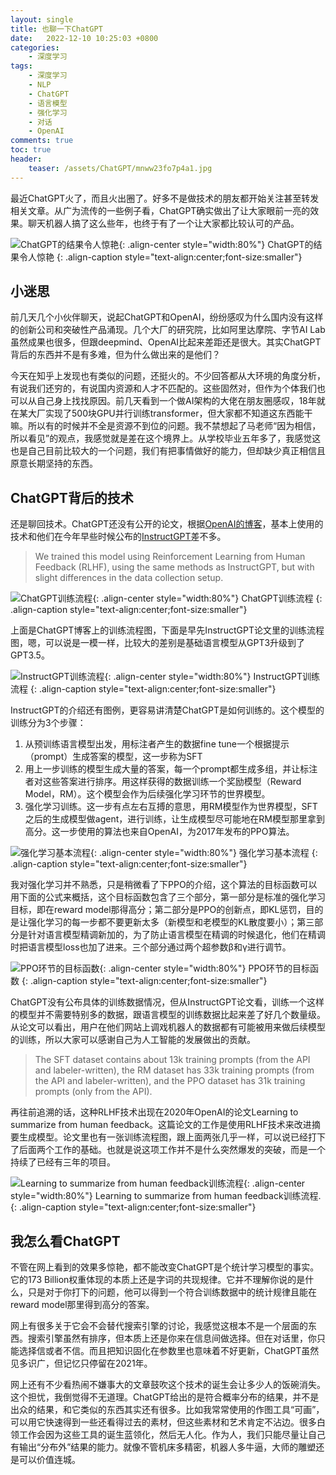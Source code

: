 ```yaml
---
layout: single
title: 也聊一下ChatGPT
date:   2022-12-10 10:25:03 +0800
categories: 
    - 深度学习
tags: 
    - 深度学习
    - NLP
    - ChatGPT
    - 语言模型
    - 强化学习
    - 对话
    - OpenAI
comments: true
toc: true
header:
    teaser: /assets/ChatGPT/mnww23fo7p4a1.jpg
---
```


最近ChatGPT火了，而且火出圈了。好多不是做技术的朋友都开始关注甚至转发相关文章。从广为流传的一些例子看，ChatGPT确实做出了让大家眼前一亮的效果。聊天机器人搞了这么些年，也终于有了一个让大家都比较认可的产品。

![ChatGPT的结果令人惊艳](/assets/ChatGPT/mnww23fo7p4a1.jpg){: .align-center style="width:80%"}
ChatGPT的结果令人惊艳
{: .align-caption style="text-align:center;font-size:smaller"}


## 小迷思

前几天几个小伙伴聊天，说起ChatGPT和OpenAI，纷纷感叹为什么国内没有这样的创新公司和突破性产品涌现。几个大厂的研究院，比如阿里达摩院、字节AI Lab虽然成果也很多，但跟deepmind、OpenAI比起来差距还是很大。其实ChatGPT背后的东西并不是有多难，但为什么做出来的是他们？

今天在知乎上发现也有类似的问题，还挺火的。不少回答都从大环境的角度分析，有说我们还穷的，有说国内资源和人才不匹配的。这些固然对，但作为个体我们也可以从自己身上找找原因。前几天看到一个做AI架构的大佬在朋友圈感叹，18年就在某大厂实现了500块GPU并行训练transformer，但大家都不知道这东西能干嘛。所以有的时候并不全是资源不到位的问题。我不禁想起了马老师“因为相信，所以看见”的观点，我感觉就是差在这个境界上。从学校毕业五年多了，我感觉这也是自己目前比较大的一个问题，我们有把事情做好的能力，但却缺少真正相信且原意长期坚持的东西。

## ChatGPT背后的技术
还是聊回技术。ChatGPT还没有公开的论文，根据[OpenAI的博客](https://openai.com/blog/chatgpt/)，基本上使用的技术和他们在今年早些时候公布的[InstructGPT](https://arxiv.org/abs/2203.02155v1 "Training language models to follow instructions with human feedback")差不多。


> We trained this model using Reinforcement Learning from Human Feedback (RLHF), using the same methods as InstructGPT, but with slight differences in the data collection setup.

![ChatGPT训练流程](/assets/ChatGPT/chatgpt.png){: .align-center style="width:80%"}
ChatGPT训练流程
{: .align-caption style="text-align:center;font-size:smaller"}


上面是ChatGPT博客上的训练流程图，下面是早先InstructGPT论文里的训练流程图，嗯，可以说是一模一样，比较大的差别是基础语言模型从GPT3升级到了GPT3.5。

![InstructGPT训练流程](/assets/ChatGPT/igpt.png){: .align-center style="width:80%"}
InstructGPT训练流程
{: .align-caption style="text-align:center;font-size:smaller"}


InstructGPT的介绍还有图例，更容易讲清楚ChatGPT是如何训练的。这个模型的训练分为3个步骤：

1. 从预训练语言模型出发，用标注者产生的数据fine tune一个根据提示（prompt）生成答案的模型，这一步称为SFT
2. 用上一步训练的模型生成大量的答案，每一个prompt都生成多组，并让标注者对这些答案进行排序。用这样获得的数据训练一个奖励模型（Reward Model，RM）。这个模型会作为后续强化学习环节的世界模型。
3. 强化学习训练。这一步有点左右互搏的意思，用RM模型作为世界模型，SFT之后的生成模型做agent，进行训练，让生成模型尽可能地在RM模型那里拿到高分。这一步使用的算法也来自OpenAI，为2017年发布的PPO算法。

![强化学习基本流程](/assets/ChatGPT/rl.png){: .align-center style="width:80%"}
强化学习基本流程
{: .align-caption style="text-align:center;font-size:smaller"}

我对强化学习并不熟悉，只是稍微看了下PPO的介绍，这个算法的目标函数可以用下面的公式来概括，这个目标函数包含了三个部分，第一部分是标准的强化学习目标，即在reward model那得高分；第二部分是PPO的创新点，即KL惩罚，目的是让强化学习的每一步都不要更新太多（新模型和老模型的KL散度要小）；第三部分是针对语言模型精调新加的，为了防止语言模型在精调的时候退化，他们在精调时把语言模型loss也加了进来。三个部分通过两个超参数β和γ进行调节。

![PPO环节的目标函数](/assets/ChatGPT/ppo.png){: .align-center style="width:80%"}
PPO环节的目标函数
{: .align-caption style="text-align:center;font-size:smaller"}

ChatGPT没有公布具体的训练数据情况，但从InstructGPT论文看，训练一个这样的模型并不需要特别多的数据，跟语言模型的训练数据比起来差了好几个数量级。从论文可以看出，用户在他们网站上调戏机器人的数据都有可能被用来做后续模型的训练，所以大家可以感谢自己为人工智能的发展做出的贡献。

>The SFT dataset contains about 13k training prompts (from the API and labeler-written), the RM dataset has 33k training prompts (from the API and labeler-written), and the PPO dataset has 31k training prompts (only from the API).

再往前追溯的话，这种RLHF技术出现在2020年OpenAI的论文Learning to summarize from human feedback。这篇论文的工作是使用RLHF技术来改进摘要生成模型。论文里也有一张训练流程图，跟上面两张几乎一样，可以说已经打下了后面两个工作的基础。也就是说这项工作并不是什么突然爆发的突破，而是一个持续了已经有三年的项目。

![Learning to summarize from human feedback训练流程](/assets/ChatGPT/summarize.png){: .align-center style="width:80%"}
Learning to summarize from human feedback训练流程.
{: .align-caption style="text-align:center;font-size:smaller"}

## 我怎么看ChatGPT

不管在网上看到的效果多惊艳，都不能改变ChatGPT是个统计学习模型的事实。它的173 Billion权重体现的本质上还是字词的共现规律。它并不理解你说的是什么，只是对于你打下的问题，他可以得到一个符合训练数据中的统计规律且能在reward model那里得到高分的答案。

网上有很多关于它会不会替代搜索引擎的讨论，我感觉这根本不是一个层面的东西。搜索引擎虽然有排序，但本质上还是你来在信息间做选择。但在对话里，你只能选择信或者不信。而且把知识固化在参数里也意味着不好更新，ChatGPT虽然见多识广，但记忆只停留在2021年。

网上还有不少看热闹不嫌事大的文章鼓吹这个技术的诞生会让多少人的饭碗消失。这个担忧，我倒觉得不无道理。ChatGPT给出的是符合概率分布的结果，并不是出众的结果，和它类似的东西其实还有很多。比如我常常使用的作图工具“可画”，可以用它快速得到一些还看得过去的素材，但这些素材和艺术肯定不沾边。很多白领工作会因为这些工具的诞生蓝领化，然后无人化。作为人，我们只能尽量让自己有输出“分布外”结果的能力。就像不管机床多精密，机器人多牛逼，大师的雕塑还是可以价值连城。